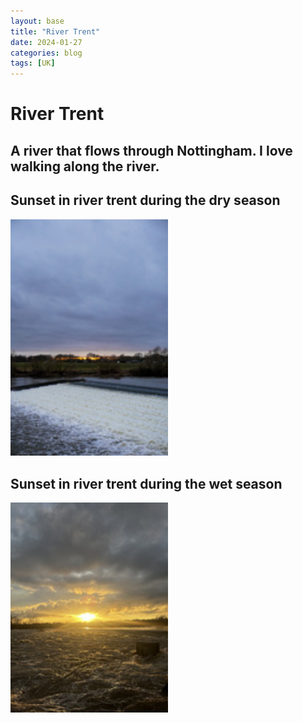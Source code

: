 ```yaml
---
layout: base
title: "River Trent"
date: 2024-01-27
categories: blog
tags: [UK]
---
```


# River Trent

## A river that flows through Nottingham. I love walking along the river. 

## Sunset in river trent during the dry season
<a href="javascript:void(0);" onclick="showImage('/assets/images/SunSetRiverTrent1.jpg', 'Sunset in River Trent during the dry season')">
    <img src="/assets/images/thumbnails/SunSetRiverTrent1_thumbnail.jpg" alt="SunSetRiverTrent1" style="width: 50%; max-width: 100%; height: auto;">
</a>

## Sunset in river trent during the wet season
<a href="javascript:void(0);" onclick="showImage('/assets/images/SunSetRiverTrent2.jpg', 'Sunset in River Trent during the wet season')">
    <img src="/assets/images/thumbnails/SunSetRiverTrent2_thumbnail.jpg" alt="SunSetRiverTrent2" style="width: 50%; max-width: 100%; height: auto;">
</a>

<script>
function showImage(src, alt) {
    var popup = document.getElementById('image-popup');
    var popupImage = document.getElementById('popup-image');

    popupImage.src = src;
    popupImage.alt = alt;
    popup.style.display = 'flex';
}

function closeImagePopup() {
    var popup = document.getElementById('image-popup');
    popup.style.display = 'none';
}
</script>
